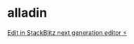 # alladin

[Edit in StackBlitz next generation editor ⚡️](https://stackblitz.com/~/github.com/wawawee/alladin)